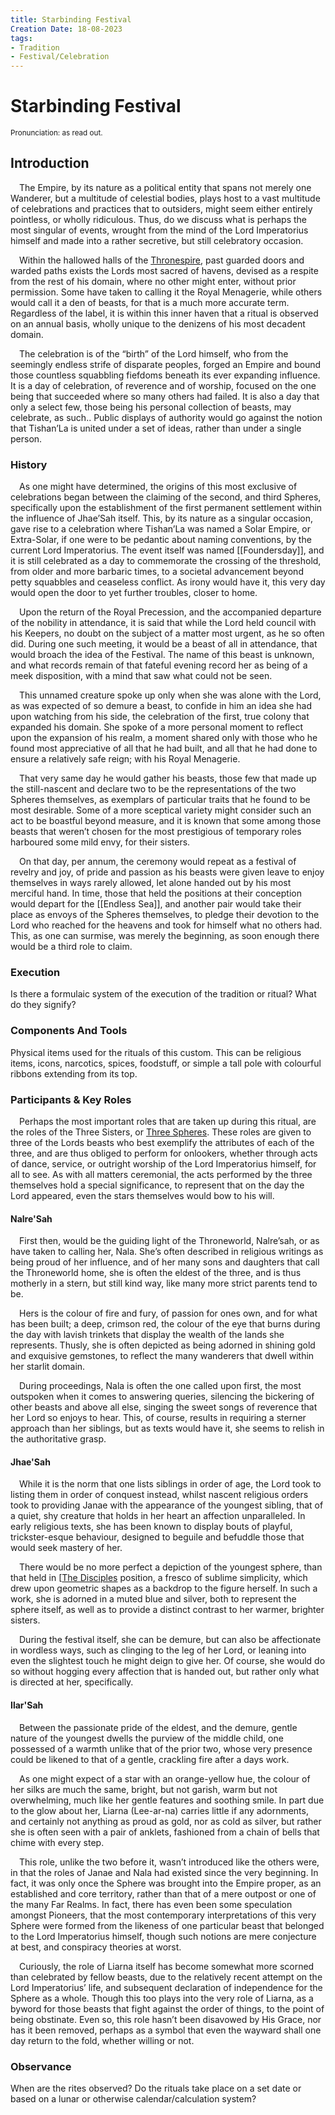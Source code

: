 ```yaml
---
title: Starbinding Festival
Creation Date: 18-08-2023
tags:
- Tradition
- Festival/Celebration
---
```


# Starbinding Festival
<small>Pronunciation: as read out.</small>

## Introduction
&emsp;The Empire, by its nature as a political entity that spans not merely one Wanderer, but a multitude of celestial bodies, plays host to a vast multitude of celebrations and practices that to outsiders, might seem either entirely pointless, or wholly ridiculous. Thus, do we discuss what is perhaps the most singular of events, wrought from the mind of the Lord Imperatorius himself and made into a rather secretive, but still celebratory occasion.

&emsp;Within the hallowed halls of the [Thronespire](Thronespire.md), past guarded doors and warded paths exists the Lords most sacred of havens, devised as a respite from the rest of his domain, where no other might enter, without prior permission. Some have taken to calling it the Royal Menagerie, while others would call it a den of beasts, for that is a much more accurate term. Regardless of the label, it is within this inner haven that a ritual is observed on an annual basis, wholly unique to the denizens of his most decadent domain.

&emsp;The celebration is of the “birth” of the Lord himself, who from the seemingly endless strife of disparate peoples, forged an Empire and bound those countless squabbling fiefdoms beneath its ever expanding influence. It is a day of celebration, of reverence and of worship, focused on the one being that succeeded where so many others had failed. It is also a day that only a select few, those being his personal collection of beasts, may celebrate, as such.. Public displays of authority would go against the notion that Tishan’La is united under a set of ideas, rather than under a single person.

### History
&emsp;As one might have determined, the origins of this most exclusive of celebrations began between the claiming of the second, and third Spheres, specifically upon the establishment of the first permanent settlement within the influence of Jhae’Sah itself. This, by its nature as a singular occasion, gave rise to a celebration where Tishan’La was named a Solar Empire, or Extra-Solar, if one were to be pedantic about naming conventions, by the current Lord Imperatorius. The event itself was named [[Foundersday]], and it is still celebrated as a day to commemorate the crossing of the threshold, from older and more barbaric times, to a societal advancement beyond petty squabbles and ceaseless conflict. As irony would have it, this very day would open the door to yet further troubles, closer to home.

&emsp;Upon the return of the Royal Precession, and the accompanied departure of the nobility in attendance, it is said that while the Lord held council with his Keepers, no doubt on the subject of a matter most urgent, as he so often did. During one such meeting, it would be a beast of all in attendance, that would broach the idea of the Festival. The name of this beast is unknown, and what records remain of that fateful evening record her as being of a meek disposition, with a mind that saw what could not be seen.

&emsp;This unnamed creature spoke up only when she was alone with the Lord, as was expected of so demure a beast, to confide in him an idea she had upon watching from his side, the celebration of the first, true colony that expanded his domain. She spoke of a more personal moment to reflect upon the expansion of his realm, a moment shared only with those who he found most appreciative of all that he had built, and all that he had done to ensure a relatively safe reign; with his Royal Menagerie.

&emsp;That very same day he would gather his beasts, those few that made up the still-nascent and declare two to be the representations of the two Spheres themselves, as exemplars of particular traits that he found to be most desirable. Some of a more sceptical variety might consider such an act to be boastful beyond measure, and it is known that some among those beasts that weren’t chosen for the most prestigious of temporary roles harboured some mild envy, for their sisters.

&emsp;On that day, per annum, the ceremony would repeat as a festival of revelry and joy, of pride and passion as his beasts were given leave to enjoy themselves in ways rarely allowed, let alone handed out by his most merciful hand. In time, those that held the positions at their conception would depart for the [[Endless Sea]], and another pair would take their place as envoys of the Spheres themselves, to pledge their devotion to the Lord who reached for the heavens and took for himself what no others had. This, as one can surmise, was merely the beginning, as soon enough there would be a third role to claim.

### Execution
Is there a formulaic system of the execution of the tradition or ritual? What do they signify?

### Components And Tools
Physical items used for the rituals of this custom. This can be religious items, icons, narcotics, spices, foodstuff, or simple a tall pole with colourful ribbons extending from its top.

### Participants & Key Roles
&emsp;Perhaps the most important roles that are taken up during this ritual, are the roles of the Three Sisters, or [Three Spheres](../Locations/Three%20Spheres.md). These roles are given to three of the Lords beasts who best exemplify the attributes of each of the three, and are thus obliged to perform for onlookers, whether through acts of dance, service, or outright worship of the Lord Imperatorius himself, for all to see. As with all matters ceremonial, the acts performed by the three themselves hold a special significance, to represent that on the day the Lord appeared, even the stars themselves would bow to his will.

#### Nalre'Sah
&emsp;First then, would be the guiding light of the Throneworld, Nalre’sah, or as have taken to calling her, Nala. She’s often described in religious writings as being proud of her influence, and of her many sons and daughters that call the Throneworld home, she is often the eldest of the three, and is thus motherly in a stern, but still kind way, like many more strict parents tend to be.

&emsp;Hers is the colour of fire and fury, of passion for ones own, and for what has been built; a deep, crimson red, the colour of the eye that burns during the day with lavish trinkets that display the wealth of the lands she represents. Thusly, she is often depicted as being adorned in shining gold and exquisive gemstones, to reflect the many wanderers that dwell within her starlit domain.

&emsp;During proceedings, Nala is often the one called upon first, the most outspoken when it comes to answering queries, silencing the bickering of other beasts and above all else, singing the sweet songs of reverence that her Lord so enjoys to hear. This, of course, results in requiring a sterner approach than her siblings, but as texts would have it, she seems to relish in the authoritative grasp.

#### Jhae'Sah
&emsp;While it is the norm that one lists siblings in order of age, the Lord took to listing them in order of conquest instead, whilst nascent religious orders took to providing Janae with the appearance of the youngest sibling, that of a quiet, shy creature that holds in her heart an affection unparalleled. In early religious texts, she has been known to display bouts of playful, trickster-esque behaviour, designed to beguile and befuddle those that would seek mastery of her.

&emsp;There would be no more perfect a depiction of the youngest sphere, than that held in [[The Disciples](../Organisations/Religious/The%20Disciples.md) position, a fresco of sublime simplicity, which drew upon geometric shapes as a backdrop to the figure herself. In such a work, she is adorned in a muted blue and silver, both to represent the sphere itself, as well as to provide a distinct contrast to her warmer, brighter sisters.

&emsp;During the festival itself, she can be demure, but can also be affectionate in wordless ways, such as clinging to the leg of her Lord, or leaning into even the slightest touch he might deign to give her. Of course, she would do so without hogging every affection that is handed out, but rather only what is directed at her, specifically.

#### Ilar'Sah
&emsp;Between the passionate pride of the eldest, and the demure, gentle nature of the youngest dwells the purview of the middle child, one possessed of a warmth unlike that of the prior two, whose very presence could be likened to that of a gentle, crackling fire after a days work.

&emsp;As one might expect of a star with an orange-yellow hue, the colour of her silks are much the same, bright, but not garish, warm but not overwhelming, much like her gentle features and soothing smile. In part due to the glow about her, Liarna (Lee-ar-na) carries little if any adornments, and certainly not anything as proud as gold, nor as cold as silver, but rather she is often seen with a pair of anklets, fashioned from a chain of bells that chime with every step.

&emsp;This role, unlike the two before it, wasn’t introduced like the others were, in that the roles of Janae and Nala had existed since the very beginning. In fact, it was only once the Sphere was brought into the Empire proper, as an established and core territory, rather than that of a mere outpost or one of the many Far Realms. In fact, there has even been some speculation amongst Pioneers, that the most contemporary interpretations of this very Sphere were formed from the likeness of one particular beast that belonged to the Lord Imperatorius himself, though such notions are mere conjecture at best, and conspiracy theories at worst.

&emsp;Curiously, the role of Liarna itself has become somewhat more scorned than celebrated by fellow beasts, due to the relatively recent attempt on the Lord Imperatorius’ life, and subsequent declaration of independence for the Sphere as a whole. Though this too plays into the very role of Liarna, as a byword for those beasts that fight against the order of things, to the point of being obstinate. Even so, this role hasn’t been disavowed by His Grace, nor has it been removed, perhaps as a symbol that even the wayward shall one day return to the fold, whether willing or not.

### Observance
When are the rites observed? Do the rituals take place on a set date or based on a lunar or otherwise calendar/calculation system?